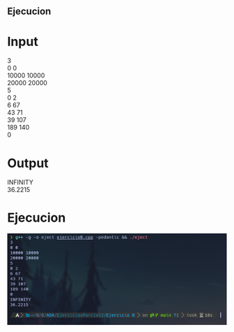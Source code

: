 ## Ejecucion
# Input
3  
0 0  
10000 10000  
20000 20000  
5  
0 2  
6 67  
43 71  
39 107  
189 140  
0  

# Output
INFINITY  
36.2215  

# Ejecucion

![Ejecucion](Ejecucion.png)
